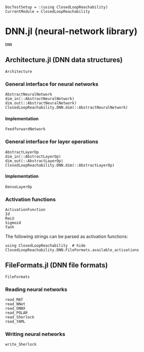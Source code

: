 ```@meta
DocTestSetup = :(using ClosedLoopReachability)
CurrentModule = ClosedLoopReachability
```

# DNN.jl (neural-network library)

```@docs
DNN
```

## Architecture.jl (DNN data structures)

```@docs
Architecture
```

### General interface for neural networks

```@docs
AbstractNeuralNetwork
dim_in(::AbstractNeuralNetwork)
dim_out(::AbstractNeuralNetwork)
ClosedLoopReachability.DNN.dim(::AbstractNeuralNetwork)
```

#### Implementation

```@docs
FeedforwardNetwork
```

### General interface for layer operations

```@docs
AbstractLayerOp
dim_in(::AbstractLayerOp)
dim_out(::AbstractLayerOp)
ClosedLoopReachability.DNN.dim(::AbstractLayerOp)
```

#### Implementation

```@docs
DenseLayerOp
```

### Activation functions

```@docs
ActivationFunction
Id
ReLU
Sigmoid
Tanh
```

The following strings can be parsed as activation functions:

```@example
using ClosedLoopReachability  # hide
ClosedLoopReachability.DNN.FileFormats.available_activations
```

## FileFormats.jl (DNN file formats)

```@docs
FileFormats
```

### Reading neural networks

```@docs
read_MAT
read_NNet
read_ONNX
read_POLAR
read_Sherlock
read_YAML
```

### Writing neural networks

```@docs
write_Sherlock
```